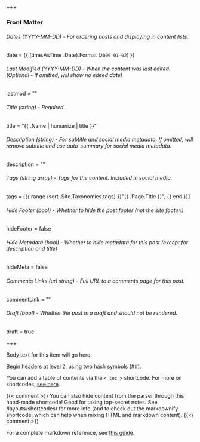 +++
### Front Matter

###### Dates (YYYY-MM-DD) - For ordering posts and displaying in content lists.
date = {{ (time.AsTime .Date).Format (`2006-01-02`) }}

###### Last Modified (YYYY-MM-DD) - When the content was last edited. (Optional - If omitted, will show no edited date)
lastmod = ""

###### Title (string) - Required.
title = "{{ .Name | humanize | title }}"

###### Description (string) - For subtitle and social media metadata. If omitted, will remove subtitle and use auto-summary for social media metadata.
description = ""

###### Tags (string array) - Tags for the content. Included in social media.
tags = [{{ range (sort .Site.Taxonomies.tags) }}"{{ .Page.Title }}", {{ end }}]

###### Hide Footer (bool) - Whether to hide the post footer (not the site footer!)
hideFooter = false

###### Hide Metadata (bool) - Whether to hide metadata for this post (except for description and title)
hideMeta = false

###### Comments Links (url string) - Full URL to a comments page for this post.
commentLink = ""

###### Draft (bool) - Whether the post is a draft and should not be rendered.
draft = true

+++

Body text for this item will go here.

Begin headers at level 2, using two hash symbols (##).

You can add a table of contents via the `< toc >` shortcode. For more on shortcodes, [see here](https://gohugo.io/content-management/shortcodes/).

{{< comment >}}
You can also hide content from the parser through this hand-made shortcode! Good for taking top-secret notes.
See /layouts/shortcodes/ for more info (and to check out the markdownify shortcode, which can help when mixing HTML and markdown content).
{{</ comment >}}

For a complete markdown reference, see [this guide](https://www.markdownguide.org/tools/hugo/).